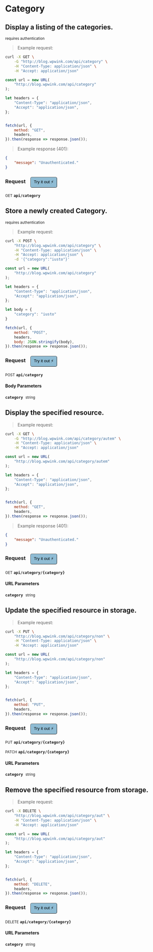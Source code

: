 # Category


## Display a listing of the categories.

<small class="badge badge-darkred">requires authentication</small>



> Example request:

```bash
curl -X GET \
    -G "http://blog.wpwink.com/api/category" \
    -H "Content-Type: application/json" \
    -H "Accept: application/json"
```

```javascript
const url = new URL(
    "http://blog.wpwink.com/api/category"
);

let headers = {
    "Content-Type": "application/json",
    "Accept": "application/json",
};


fetch(url, {
    method: "GET",
    headers,
}).then(response => response.json());
```


> Example response (401):

```json
{
    "message": "Unauthenticated."
}
```
<div id="execution-results-GETapi-category" hidden>
    <blockquote>Received response<span id="execution-response-status-GETapi-category"></span>:</blockquote>
    <pre class="json"><code id="execution-response-content-GETapi-category"></code></pre>
</div>
<div id="execution-error-GETapi-category" hidden>
    <blockquote>Request failed with error:</blockquote>
    <pre><code id="execution-error-message-GETapi-category"></code></pre>
</div>
<form id="form-GETapi-category" data-method="GET" data-path="api/category" data-authed="1" data-hasfiles="0" data-headers='{"Content-Type":"application\/json","Accept":"application\/json"}' onsubmit="event.preventDefault(); executeTryOut('GETapi-category', this);">
<h3>
    Request&nbsp;&nbsp;&nbsp;
        <button type="button" style="background-color: #8fbcd4; padding: 5px 10px; border-radius: 5px; border-width: thin;" id="btn-tryout-GETapi-category" onclick="tryItOut('GETapi-category');">Try it out ⚡</button>
    <button type="button" style="background-color: #c97a7e; padding: 5px 10px; border-radius: 5px; border-width: thin;" id="btn-canceltryout-GETapi-category" onclick="cancelTryOut('GETapi-category');" hidden>Cancel</button>&nbsp;&nbsp;
    <button type="submit" style="background-color: #6ac174; padding: 5px 10px; border-radius: 5px; border-width: thin;" id="btn-executetryout-GETapi-category" hidden>Send Request 💥</button>
    </h3>
<p>
<small class="badge badge-green">GET</small>
 <b><code>api/category</code></b>
</p>
<p>
<label id="auth-GETapi-category" hidden>Authorization header: <b><code>Bearer </code></b><input type="text" name="Authorization" data-prefix="Bearer " data-endpoint="GETapi-category" data-component="header"></label>
</p>
</form>


## Store a newly created Category.

<small class="badge badge-darkred">requires authentication</small>



> Example request:

```bash
curl -X POST \
    "http://blog.wpwink.com/api/category" \
    -H "Content-Type: application/json" \
    -H "Accept: application/json" \
    -d '{"category":"iusto"}'

```

```javascript
const url = new URL(
    "http://blog.wpwink.com/api/category"
);

let headers = {
    "Content-Type": "application/json",
    "Accept": "application/json",
};

let body = {
    "category": "iusto"
}

fetch(url, {
    method: "POST",
    headers,
    body: JSON.stringify(body),
}).then(response => response.json());
```


<div id="execution-results-POSTapi-category" hidden>
    <blockquote>Received response<span id="execution-response-status-POSTapi-category"></span>:</blockquote>
    <pre class="json"><code id="execution-response-content-POSTapi-category"></code></pre>
</div>
<div id="execution-error-POSTapi-category" hidden>
    <blockquote>Request failed with error:</blockquote>
    <pre><code id="execution-error-message-POSTapi-category"></code></pre>
</div>
<form id="form-POSTapi-category" data-method="POST" data-path="api/category" data-authed="1" data-hasfiles="0" data-headers='{"Content-Type":"application\/json","Accept":"application\/json"}' onsubmit="event.preventDefault(); executeTryOut('POSTapi-category', this);">
<h3>
    Request&nbsp;&nbsp;&nbsp;
        <button type="button" style="background-color: #8fbcd4; padding: 5px 10px; border-radius: 5px; border-width: thin;" id="btn-tryout-POSTapi-category" onclick="tryItOut('POSTapi-category');">Try it out ⚡</button>
    <button type="button" style="background-color: #c97a7e; padding: 5px 10px; border-radius: 5px; border-width: thin;" id="btn-canceltryout-POSTapi-category" onclick="cancelTryOut('POSTapi-category');" hidden>Cancel</button>&nbsp;&nbsp;
    <button type="submit" style="background-color: #6ac174; padding: 5px 10px; border-radius: 5px; border-width: thin;" id="btn-executetryout-POSTapi-category" hidden>Send Request 💥</button>
    </h3>
<p>
<small class="badge badge-black">POST</small>
 <b><code>api/category</code></b>
</p>
<p>
<label id="auth-POSTapi-category" hidden>Authorization header: <b><code>Bearer </code></b><input type="text" name="Authorization" data-prefix="Bearer " data-endpoint="POSTapi-category" data-component="header"></label>
</p>
<h4 class="fancy-heading-panel"><b>Body Parameters</b></h4>
<p>
<b><code>category</code></b>&nbsp;&nbsp;<small>string</small>  &nbsp;
<input type="text" name="category" data-endpoint="POSTapi-category" data-component="body" required  hidden>
<br>
</p>

</form>


## Display the specified resource.




> Example request:

```bash
curl -X GET \
    -G "http://blog.wpwink.com/api/category/autem" \
    -H "Content-Type: application/json" \
    -H "Accept: application/json"
```

```javascript
const url = new URL(
    "http://blog.wpwink.com/api/category/autem"
);

let headers = {
    "Content-Type": "application/json",
    "Accept": "application/json",
};


fetch(url, {
    method: "GET",
    headers,
}).then(response => response.json());
```


> Example response (401):

```json
{
    "message": "Unauthenticated."
}
```
<div id="execution-results-GETapi-category--category-" hidden>
    <blockquote>Received response<span id="execution-response-status-GETapi-category--category-"></span>:</blockquote>
    <pre class="json"><code id="execution-response-content-GETapi-category--category-"></code></pre>
</div>
<div id="execution-error-GETapi-category--category-" hidden>
    <blockquote>Request failed with error:</blockquote>
    <pre><code id="execution-error-message-GETapi-category--category-"></code></pre>
</div>
<form id="form-GETapi-category--category-" data-method="GET" data-path="api/category/{category}" data-authed="0" data-hasfiles="0" data-headers='{"Content-Type":"application\/json","Accept":"application\/json"}' onsubmit="event.preventDefault(); executeTryOut('GETapi-category--category-', this);">
<h3>
    Request&nbsp;&nbsp;&nbsp;
        <button type="button" style="background-color: #8fbcd4; padding: 5px 10px; border-radius: 5px; border-width: thin;" id="btn-tryout-GETapi-category--category-" onclick="tryItOut('GETapi-category--category-');">Try it out ⚡</button>
    <button type="button" style="background-color: #c97a7e; padding: 5px 10px; border-radius: 5px; border-width: thin;" id="btn-canceltryout-GETapi-category--category-" onclick="cancelTryOut('GETapi-category--category-');" hidden>Cancel</button>&nbsp;&nbsp;
    <button type="submit" style="background-color: #6ac174; padding: 5px 10px; border-radius: 5px; border-width: thin;" id="btn-executetryout-GETapi-category--category-" hidden>Send Request 💥</button>
    </h3>
<p>
<small class="badge badge-green">GET</small>
 <b><code>api/category/{category}</code></b>
</p>
<h4 class="fancy-heading-panel"><b>URL Parameters</b></h4>
<p>
<b><code>category</code></b>&nbsp;&nbsp;<small>string</small>  &nbsp;
<input type="text" name="category" data-endpoint="GETapi-category--category-" data-component="url" required  hidden>
<br>
</p>
</form>


## Update the specified resource in storage.




> Example request:

```bash
curl -X PUT \
    "http://blog.wpwink.com/api/category/non" \
    -H "Content-Type: application/json" \
    -H "Accept: application/json"
```

```javascript
const url = new URL(
    "http://blog.wpwink.com/api/category/non"
);

let headers = {
    "Content-Type": "application/json",
    "Accept": "application/json",
};


fetch(url, {
    method: "PUT",
    headers,
}).then(response => response.json());
```


<div id="execution-results-PUTapi-category--category-" hidden>
    <blockquote>Received response<span id="execution-response-status-PUTapi-category--category-"></span>:</blockquote>
    <pre class="json"><code id="execution-response-content-PUTapi-category--category-"></code></pre>
</div>
<div id="execution-error-PUTapi-category--category-" hidden>
    <blockquote>Request failed with error:</blockquote>
    <pre><code id="execution-error-message-PUTapi-category--category-"></code></pre>
</div>
<form id="form-PUTapi-category--category-" data-method="PUT" data-path="api/category/{category}" data-authed="0" data-hasfiles="0" data-headers='{"Content-Type":"application\/json","Accept":"application\/json"}' onsubmit="event.preventDefault(); executeTryOut('PUTapi-category--category-', this);">
<h3>
    Request&nbsp;&nbsp;&nbsp;
        <button type="button" style="background-color: #8fbcd4; padding: 5px 10px; border-radius: 5px; border-width: thin;" id="btn-tryout-PUTapi-category--category-" onclick="tryItOut('PUTapi-category--category-');">Try it out ⚡</button>
    <button type="button" style="background-color: #c97a7e; padding: 5px 10px; border-radius: 5px; border-width: thin;" id="btn-canceltryout-PUTapi-category--category-" onclick="cancelTryOut('PUTapi-category--category-');" hidden>Cancel</button>&nbsp;&nbsp;
    <button type="submit" style="background-color: #6ac174; padding: 5px 10px; border-radius: 5px; border-width: thin;" id="btn-executetryout-PUTapi-category--category-" hidden>Send Request 💥</button>
    </h3>
<p>
<small class="badge badge-darkblue">PUT</small>
 <b><code>api/category/{category}</code></b>
</p>
<p>
<small class="badge badge-purple">PATCH</small>
 <b><code>api/category/{category}</code></b>
</p>
<h4 class="fancy-heading-panel"><b>URL Parameters</b></h4>
<p>
<b><code>category</code></b>&nbsp;&nbsp;<small>string</small>  &nbsp;
<input type="text" name="category" data-endpoint="PUTapi-category--category-" data-component="url" required  hidden>
<br>
</p>
</form>


## Remove the specified resource from storage.




> Example request:

```bash
curl -X DELETE \
    "http://blog.wpwink.com/api/category/aut" \
    -H "Content-Type: application/json" \
    -H "Accept: application/json"
```

```javascript
const url = new URL(
    "http://blog.wpwink.com/api/category/aut"
);

let headers = {
    "Content-Type": "application/json",
    "Accept": "application/json",
};


fetch(url, {
    method: "DELETE",
    headers,
}).then(response => response.json());
```


<div id="execution-results-DELETEapi-category--category-" hidden>
    <blockquote>Received response<span id="execution-response-status-DELETEapi-category--category-"></span>:</blockquote>
    <pre class="json"><code id="execution-response-content-DELETEapi-category--category-"></code></pre>
</div>
<div id="execution-error-DELETEapi-category--category-" hidden>
    <blockquote>Request failed with error:</blockquote>
    <pre><code id="execution-error-message-DELETEapi-category--category-"></code></pre>
</div>
<form id="form-DELETEapi-category--category-" data-method="DELETE" data-path="api/category/{category}" data-authed="0" data-hasfiles="0" data-headers='{"Content-Type":"application\/json","Accept":"application\/json"}' onsubmit="event.preventDefault(); executeTryOut('DELETEapi-category--category-', this);">
<h3>
    Request&nbsp;&nbsp;&nbsp;
        <button type="button" style="background-color: #8fbcd4; padding: 5px 10px; border-radius: 5px; border-width: thin;" id="btn-tryout-DELETEapi-category--category-" onclick="tryItOut('DELETEapi-category--category-');">Try it out ⚡</button>
    <button type="button" style="background-color: #c97a7e; padding: 5px 10px; border-radius: 5px; border-width: thin;" id="btn-canceltryout-DELETEapi-category--category-" onclick="cancelTryOut('DELETEapi-category--category-');" hidden>Cancel</button>&nbsp;&nbsp;
    <button type="submit" style="background-color: #6ac174; padding: 5px 10px; border-radius: 5px; border-width: thin;" id="btn-executetryout-DELETEapi-category--category-" hidden>Send Request 💥</button>
    </h3>
<p>
<small class="badge badge-red">DELETE</small>
 <b><code>api/category/{category}</code></b>
</p>
<h4 class="fancy-heading-panel"><b>URL Parameters</b></h4>
<p>
<b><code>category</code></b>&nbsp;&nbsp;<small>string</small>  &nbsp;
<input type="text" name="category" data-endpoint="DELETEapi-category--category-" data-component="url" required  hidden>
<br>
</p>
</form>



